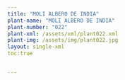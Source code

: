 ```yaml
---
title: "MOLI ALBERO DE INDIA"
plant-name: "MOLI ALBERO DE INDIA"
plant-number: "022"
plant-xml: /assets/xml/plant022.xml
plant-img: /assets/img/plant022.jpg
layout: single-xml
toc:true


---
```

